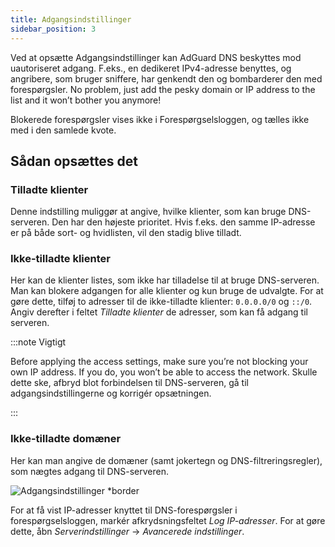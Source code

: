 ```yaml
---
title: Adgangsindstillinger
sidebar_position: 3
---
```


Ved at opsætte Adgangsindstillinger kan AdGuard DNS beskyttes mod uautoriseret adgang. F.eks., en dedikeret IPv4-adresse benyttes, og angribere, som bruger sniffere, har genkendt den og bombarderer den med forespørgsler. No problem, just add the pesky domain or IP address to the list and it won’t bother you anymore!

Blokerede forespørgsler vises ikke i Forespørgselsloggen, og tælles ikke med i den samlede kvote.

## Sådan opsættes det

### Tilladte klienter

Denne indstilling muliggør at angive, hvilke klienter, som kan bruge DNS-serveren. Den har den højeste prioritet. Hvis f.eks. den samme IP-adresse er på både sort- og hvidlisten, vil den stadig blive tilladt.

### Ikke-tilladte klienter

Her kan de klienter listes, som ikke har tilladelse til at bruge DNS-serveren. Man kan blokere adgangen for alle klienter og kun bruge de udvalgte. For at gøre dette, tilføj to adresser til de ikke-tilladte klienter: `0.0.0.0/0` og `::/0`. Angiv derefter i feltet _Tilladte klienter_ de adresser, som kan få adgang til serveren.

:::note Vigtigt

Before applying the access settings, make sure you’re not blocking your own IP address. If you do, you won’t be able to access the network. Skulle dette ske, afbryd blot forbindelsen til DNS-serveren, gå til adgangsindstillingerne og korrigér opsætningen.

:::

### Ikke-tilladte domæner

Her kan man angive de domæner (samt jokertegn og DNS-filtreringsregler), som nægtes adgang til DNS-serveren.

![Adgangsindstillinger \*border](https://cdn.adtidy.org/content/release_notes/dns/v2-5/AS-en.png)

For at få vist IP-adresser knyttet til DNS-forespørgsler i forespørgselsloggen, markér afkrydsningsfeltet _Log IP-adresser_. For at gøre dette, åbn _Serverindstillinger_ → _Avancerede indstillinger_.
